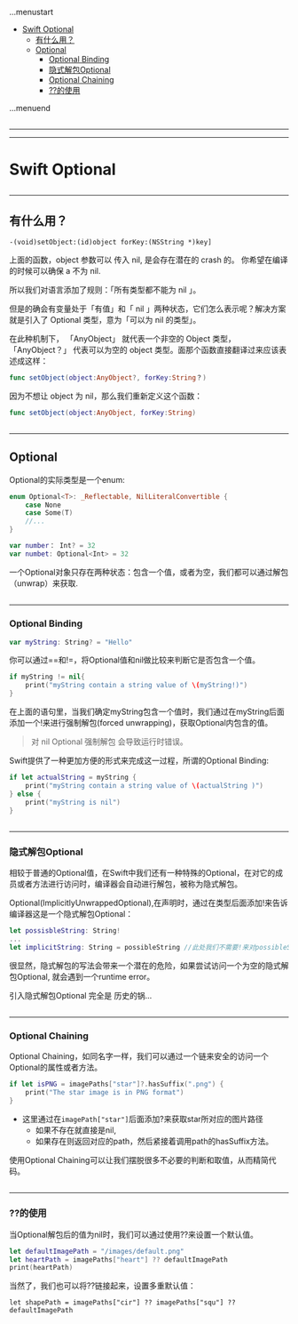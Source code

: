 ...menustart

 - [Swift Optional](#7e8b6c75b8623a87364201114150aa60)
     - [有什么用？](#b49228e7dbd38a64c71a528307f8e0a2)
     - [Optional](#ebb061953c0454b2c8ee7b0ac615ebcd)
         - [Optional Binding](#23b4bcc6b144fc01dc2c5b7b903d7eb1)
         - [隐式解包Optional](#37f80459b8739bb1626224a44c92b348)
         - [Optional Chaining](#c6b4dba958efc3f0aa8e21e2cb38d36a)
         - [??的使用](#6549f14d25cd64e26d5474d70e651360)

...menuend


<h2 id="7e8b6c75b8623a87364201114150aa60"></h2>

-----
-----

# Swift Optional 

<h2 id="b49228e7dbd38a64c71a528307f8e0a2"></h2>

-----

## 有什么用？

```oc
-(void)setObject:(id)object forKey:(NSString *)key]
```

上面的函数，object 参数可以 传入 nil, 是会存在潜在的 crash 的。 你希望在编译的时候可以确保 a 不为 nil.

所以我们对语言添加了规则：「所有类型都不能为 nil 」。

但是的确会有变量处于「有值」和「 nil 」两种状态，它们怎么表示呢？解决方案就是引入了 Optional 类型，意为「可以为 nil 的类型」。

在此种机制下， 「AnyObject」 就代表一个非空的 Object 类型， 「AnyObject？」 代表可以为空的 object 类型。面那个函数直接翻译过来应该表述成这样：

```swift
func setObject(object:AnyObject?, forKey:String？)
```

因为不想让 object 为 nil，那么我们重新定义这个函数：

```swift
func setObject(object:AnyObject, forKey:String)
```

<h2 id="ebb061953c0454b2c8ee7b0ac615ebcd"></h2>

-----

## Optional

Optional的实际类型是一个enum: 

```swift
enum Optional<T>: _Reflectable, NilLiteralConvertible {
    case None
    case Some(T)
    //...
}
```

```swift
var number： Int? = 32
var numbet: Optional<Int> = 32
```

一个Optional对象只存在两种状态：包含一个值，或者为空，我们都可以通过解包（unwrap）来获取.


<h2 id="23b4bcc6b144fc01dc2c5b7b903d7eb1"></h2>

-----

### Optional Binding

```swift
var myString: String? = "Hello"
```

你可以通过==和!=，将Optional值和nil做比较来判断它是否包含一个值。

```swift
if myString != nil{
    print("myString contain a string value of \(myString!)")
}
```

在上面的语句里，当我们确定myString包含一个值时，我们通过在myString后面添加一个!来进行强制解包(forced unwrapping)，获取Optional内包含的值。

> 对 nil Optional  强制解包 会导致运行时错误。

Swift提供了一种更加方便的形式来完成这一过程，所谓的Optional Binding:

```swift
if let actualString = myString {
    print("myString contain a string value of \(actualString )")
} else {
    print("myString is nil")
}
```

<h2 id="37f80459b8739bb1626224a44c92b348"></h2>

-----

### 隐式解包Optional

相较于普通的Optional值，在Swift中我们还有一种特殊的Optional，在对它的成员或者方法进行访问时，编译器会自动进行解包，被称为隐式解包。

Optional(ImplicitlyUnwrappedOptional),在声明时，通过在类型后面添加!来告诉编译器这是一个隐式解包Optional：

```swift
let possisbleString: String! 
...
let implicitString: String = possibleString //此处我们不需要!来对possibleString 进行显示解包
```

很显然，隐式解包的写法会带来一个潜在的危险，如果尝试访问一个为空的隐式解包Optional, 就会遇到一个runtime error。

引入隐式解包Optional 完全是 历史的锅...


<h2 id="c6b4dba958efc3f0aa8e21e2cb38d36a"></h2>

-----

### Optional Chaining

Optional Chaining，如同名字一样，我们可以通过一个链来安全的访问一个Optional的属性或者方法。

```swift
if let isPNG = imagePaths["star"]?.hasSuffix(".png") {
    print("The star image is in PNG format")
}
```

 - 这里通过在`imagePath["star"]`后面添加?来获取star所对应的图片路径
   - 如果不存在就直接是nil,
   - 如果存在则返回对应的path，然后紧接着调用path的hasSuffix方法。

使用Optional Chaining可以让我们摆脱很多不必要的判断和取值，从而精简代码。


<h2 id="6549f14d25cd64e26d5474d70e651360"></h2>

-----

### ??的使用

当Optional解包后的值为nil时，我们可以通过使用??来设置一个默认值。


```swift
let defaultImagePath = "/images/default.png"
let heartPath = imagePaths["heart"] ?? defaultImagePath
print(heartPath)
```

当然了，我们也可以将??链接起来，设置多重默认值：

```
let shapePath = imagePaths["cir"] ?? imagePaths["squ"] ?? defaultImagePath
```








